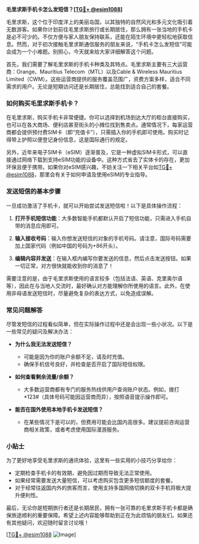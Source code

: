 **毛里求斯手机卡怎么发短信？[[TG💪+ @esim1088](https://t.me/s/esim1088)]**

毛里求斯，这个位于印度洋上的美丽岛国，以其独特的自然风光和多元文化吸引着无数游客。如果你计划前往毛里求斯旅行或长期居住，那么拥有一张当地的手机卡是必不可少的。不仅方便与家人朋友保持联系，还能在陌生环境中更轻松地获取信息。然而，对于初次接触毛里求斯通信服务的朋友来说，“手机卡怎么发短信”可能会成为一个小难题。别担心，今天就来给大家详细解答这个问题。

首先，我们需要了解毛里求斯的手机卡种类及其特点。毛里求斯主要有三大运营商：Orange、Mauritius Telecom（MTL）以及Cable & Wireless Mauritius Limited（CWM）。这些运营商提供的服务覆盖范围广，资费方案多样，适合不同需求的用户。无论是短期访问还是长期居住，总能找到适合自己的套餐。

### 如何购买毛里求斯手机卡？

在毛里求斯，购买手机卡非常便捷。你可以选择到机场到达大厅的柜台直接购买，也可以在各大商场、便利店甚至街头的小摊位找到售卖点。通常情况下，每家运营商都会提供预付费SIM卡（即“充值卡”），只需插入你的手机即可使用。购买时记得带上护照以便登记身份信息，这是国际通行的规定。

另外，近年来电子SIM卡（eSIM）逐渐普及，它是一种虚拟SIM卡形式，可以直接通过网络下载到支持eSIM功能的设备中。这种方式省去了实体卡的存在，更加环保且便于携带。如果你对eSIM感兴趣，不妨关注一下相关平台如[TG💪+ @esim1088](https://t.me/s/esim1088)，那里会有关于如何申请及使用eSIM的专业指导。

### 发送短信的基本步骤

一旦成功激活了手机卡，就可以开始尝试发送短信啦！以下是具体操作流程：

1. **打开手机短信功能**：大多数智能手机都默认开启了短信功能，只需进入手机自带的消息应用即可。
   
2. **输入接收号码**：输入你想发送短信的对象的手机号码。请注意，国际号码需要加上国家代码（例如中国的号码为+86开头）。

3. **编辑内容并发送**：在输入框内编写你要发送的信息，然后点击发送按钮。如果一切正常，对方很快就能收到你的消息了！

需要注意的是，由于毛里求斯使用的语言较多（包括法语、英语、克里奥尔语等），因此在与当地人交流时，最好确认对方能理解你所使用的语言。此外，在使用非母语发送短信时，尽量避免复杂的表达方式，以免造成误解。

### 常见问题解答

尽管发短信的过程看似简单，但在实际操作过程中还是会出现一些小状况。以下是一些常见的疑问及解决办法：

- **为什么我无法发送短信？**
  - 可能是因为你的账户余额不足，请及时充值。
  - 确保手机信号良好，并检查是否开启了国际短信权限。
  
- **如何查看剩余流量/余额？**
  - 大多数运营商都有专门的服务热线供用户查询账户状态。例如，拨打*123#（具体号码可能因运营商而异），按照语音提示操作即可。

- **能否在国外使用本地手机卡发送短信？**
  - 在某些情况下是可以的，但费用可能会比国内高很多。建议提前咨询运营商相关政策，或者考虑使用国际漫游服务。

### 小贴士

为了更好地享受毛里求斯的通讯体验，这里有一些实用的小技巧分享给你：
- 定期检查手机卡的有效期，避免因过期而导致无法正常使用。
- 如果经常需要发送大量短信，可以考虑购买包含更多短信额度的套餐。
- 对于经常往返国内外的旅客而言，使用支持多国网络切换的双卡手机将极大提升便利性。

最后，无论你是短期旅行者还是长期居民，拥有一张可靠的毛里求斯手机卡都是确保旅途顺利的重要保障。希望上述内容能够帮助到正在为此烦恼的朋友们。如果还有其他疑问，欢迎随时留言讨论哦！

[[TG💪+ @esim1088](https://t.me/s/esim1088) ![Image](https://i.postimg.cc/4NQfJmqS/Snipaste-2025-05-13-00-14-12.png)]